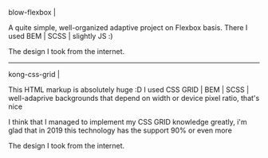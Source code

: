 blow-flexbox |

A quite simple, well-organized adaptive project on Flexbox basis. There I used BEM | SCSS | slightly JS :) 

The design I took from the internet. 

---------------------

kong-css-grid |

This HTML markup is absolutely huge :D I used CSS GRID | BEM | SCSS | well-adaprive backgrounds that depend on width or device pixel ratio, that's nice

I think that I managed to implement my CSS GRID knowledge greatly, i'm glad that in 2019 this technology has the support 90% or even more

The design I took from the internet.



